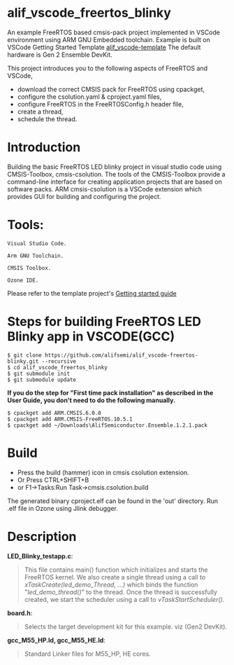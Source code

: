 # alif_vscode_freertos_blinky
An example FreeRTOS based cmsis-pack project implemented in VSCode environment using ARM GNU Embedded toolchain.
Example is built on VSCode Getting Started Template [alif_vscode-template](https://github.com/alifsemi/alif_vscode-template)
The default hardware is Gen 2 Ensemble DevKit.

This project introduces you to the following aspects of FreeRTOS and VSCode,
- download the correct CMSIS pack for FreeRTOS using cpackget,
- configure the csolution.yaml & cproject.yaml files,
- configure FreeRTOS in the FreeRTOSConfig.h header file,
- create a thread,
- schedule the thread.

# Introduction 

Building the basic FreeRTOS LED blinky project in visual studio code using CMSIS-Toolbox, cmsis-csolution. The tools of the CMSIS-Toolbox provide a command-line interface for creating application projects that are based on software packs.
ARM cmsis-csolution is a VSCode extension which provides GUI for building and configuring the project.

# Tools: 

    Visual Studio Code.  

    Arm GNU Toolchain.  

    CMSIS Toolbox. 

    Ozone IDE. 

Please refer to the template project's [Getting started guide](https://github.com/alifsemi/alif_vscode-template/blob/master/doc/getting_started.md)

# Steps for building FreeRTOS LED Blinky app in VSCODE(GCC) 

    $ git clone https://github.com/alifsemi/alif_vscode-freertos-blinky.git --recursive
    $ cd alif_vscode_freertos_blinky
    $ git submodule init
    $ git submodule update
    
**If you do the step for "First time pack installation" as described in the User Guide, you don't need to do the following manually.**

    $ cpackget add ARM.CMSIS.6.0.0 
    $ cpackget add ARM.CMSIS-FreeRTOS.10.5.1
    $ cpackget add ~/Downloads\AlifSemiconductor.Ensemble.1.2.1.pack    

# Build
- Press the build (hammer) icon in cmsis csolution extension.
- Or Press CTRL+SHIFT+B
- or F1->Tasks:Run Task->cmsis.csolution.build

The generated binary cproject.elf can be found in the 'out' directory.
Run .elf file in Ozone using Jlink debugger.

# Description

**LED_Blinky_testapp.c**:   
>This file contains main() function which initializes and starts the FreeRTOS kernel.
We also create a single thread using a call to *xTaskCreate(led_demo_Thread, ...)* which binds the function "*led_demo_thread()*" to the thread.
Once the thread is successfully created, we start the scheduler using a call to *vTaskStartScheduler()*.  
  
**board.h**:  
>Selects the target development kit for this example. viz (Gen2 DevKit).   

**gcc_M55_HP.ld, gcc_M55_HE.ld**:   
>Standard Linker files for M55_HP, HE cores.   
